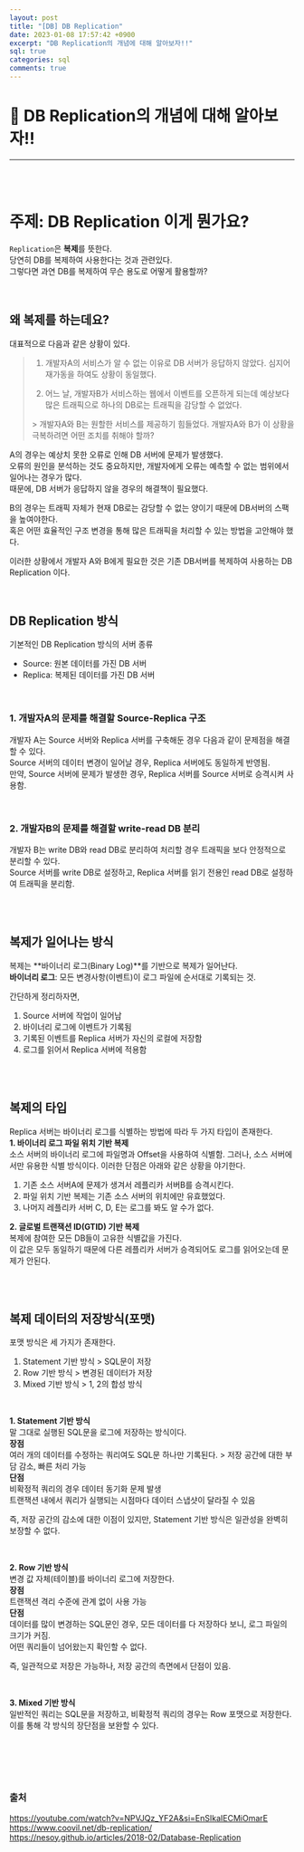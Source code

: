 ```yaml
---
layout: post
title: "[DB] DB Replication"
date: 2023-01-08 17:57:42 +0900
excerpt: "DB Replication의 개념에 대해 알아보자!!"
sql: true
categories: sql
comments: true
---
```


# 📌 DB Replication의 개념에 대해 알아보자!!

---

<!-- <figure>
    <a href="/assets/img/cs/2022-08-07/server.png"><img src="/assets/img/cs/2022-08-08/server.png"></a>
    <figcaption style="text-align:center"></figcaption>
</figure> -->

<br>
<br>

# 주제: DB Replication 이게 뭔가요?  

`Replication`은 **복제**를 뜻한다.  
당연히 DB를 복제하여 사용한다는 것과 관련있다.  
그렇다면 과연 DB를 복제하여 무슨 용도로 어떻게 활용할까?  

<br>

## 왜 복제를 하는데요?
대표적으로 다음과 같은 상황이 있다.
> 1. 개발자A의 서비스가 알 수 없는 이유로 DB 서버가 응답하지 않았다. 심지어 재가동을 하여도 상황이 동일했다.  
> 
> 2. 어느 날, 개발자B가 서비스하는 웹에서 이벤트를 오픈하게 되는데 예상보다 많은 트래픽으로 하나의 DB로는 트래픽을 감당할 수 없었다.  
> 
> \> 개발자A와 B는 원할한 서비스를 제공하기 힘들었다. 개발자A와 B가 이 상황을 극복하려면 어떤 조치를 취해야 할까?


A의 경우는 예상치 못한 오류로 인해 DB 서버에 문제가 발생했다.  
오류의 원인을 분석하는 것도 중요하지만, 개발자에게 오류는 예측할 수 없는 범위에서 일어나는 경우가 많다.  
때문에, DB 서버가 응답하지 않을 경우의 해결책이 필요했다.  

B의 경우는 트래픽 자체가 현재 DB로는 감당할 수 없는 양이기 때문에 DB서버의 스팩을 높여야한다.  
혹은 어떤 효율적인 구조 변경을 통해 많은 트래픽을 처리할 수 있는 방법을 고안해야 했다.

이러한 상황에서 개발자 A와 B에게 필요한 것은 기존 DB서버를 복제하여 사용하는 DB Replication 이다.

<br>

## DB Replication 방식
기본적인 DB Replication 방식의 서버 종류
- Source: 원본 데이터를 가진 DB 서버  
- Replica: 복제된 데이터를 가진 DB 서버  

<br>

### 1. 개발자A의 문제를 해결할 Source-Replica 구조
개발자 A는 Source 서버와 Replica 서버를 구축해둔 경우 다음과 같이 문제점을 해결할 수 있다.  
Source 서버의 데이터 변경이 일어날 경우, Replica 서버에도 동일하게 반영됨.  
만약, Source 서버에 문제가 발생한 경우, Replica 서버를 Source 서버로 승격시켜 사용함.  

<br>

### 2. 개발자B의 문제를 해결할 write-read DB 분리
개발자 B는 write DB와 read DB로 분리하여 처리할 경우 트래픽을 보다 안정적으로 분리할 수 있다.  
Source 서버를 write DB로 설정하고, Replica 서버를 읽기 전용인 read DB로 설정하여 트래픽을 분리함.  

<br>
<br>

## 복제가 일어나는 방식
복제는 **바이너리 로그(Binary Log)**를 기반으로 복제가 일어난다.  
**바이너리 로그**: 모든 변경사항(이벤트)이 로그 파일에 순서대로 기록되는 것.  

간단하게 정리하자면,  
1. Source 서버에 작업이 일어남 
2. 바이너리 로그에 이벤트가 기록됨
3. 기록된 이벤트를 Replica 서버가 자신의 로컬에 저장함
4. 로그를 읽어서 Replica 서버에 적용함

<br>
<br>

## 복제의 타입
Replica 서버는 바이너리 로그를 식별하는 방법에 따라 두 가지 타입이 존재한다.  
**1. 바이너리 로그 파일 위치 기반 복제**  
소스 서버의 바이너리 로그에 파일명과 Offset을 사용하여 식별함.
그러나, 소스 서버에서만 유용한 식별 방식이다. 이러한 단점은 아래와 같은 상황을 야기한다.  
1. 기존 소스 서버A에 문제가 생겨서 레플리카 서버B를 승격시킨다.  
2. 파일 위치 기반 복제는 기존 소스 서버의 위치에만 유효했었다. 
3. 나머지 레플리카 서버 C, D, E는 로그를 봐도 알 수가 없다.

**2. 글로벌 트랜잭션 ID(GTID) 기반 복제**  
복제에 참여한 모든 DB들이 고유한 식별값을 가진다.  
이 값은 모두 동일하기 때문에 다른 레플리카 서버가 승격되어도 로그를 읽어오는데 문제가 안된다.  

<br>
<br>

## 복제 데이터의 저장방식(포맷)
포맷 방식은 세 가지가 존재한다.
1. Statement 기반 방식 > SQL문이 저장
2. Row 기반 방식 > 변경된 데이터가 저장
3. Mixed 기반 방식 > 1, 2의 합성 방식

<br>

**1. Statement 기반 방식**  
말 그대로 실행된 SQL문을 로그에 저장하는 방식이다.  
**장점**  
여러 개의 데이터를 수정하는 쿼리여도 SQL문 하나만 기록된다. > 저장 공간에 대한 부담 감소, 빠른 처리 가능   
**단점**  
비확정적 쿼리의 경우 데이터 동기화 문제 발생  
트랜잭션 내에서 쿼리가 실행되는 시점마다 데이터 스냅샷이 달라질 수 있음  

즉, 저장 공간의 감소에 대한 이점이 있지만, Statement 기반 방식은 일관성을 완벽히 보장할 수 없다.

<br>

**2. Row 기반 방식**  
변경 값 자체(테이블)를 바이너리 로그에 저장한다.  
**장점**  
트랜잭션 격리 수준에 관계 없이 사용 가능  
**단점**  
데이터를 많이 변경하는 SQL문인 경우, 모든 데이터를 다 저장하다 보니, 로그 파일의 크기가 커짐.  
어떤 쿼리들이 넘어왔는지 확인할 수 없다.  

즉, 일관적으로 저장은 가능하나, 저장 공간의 측면에서 단점이 있음.  

<br>

**3. Mixed 기반 방식**  
일반적인 쿼리는 SQL문을 저장하고, 비확정적 쿼리의 경우는 Row 포맷으로 저장한다.  
이를 통해 각 방식의 장단점을 보완할 수 있다.  




<br>
<br>
<br>
<br>


### 출처
https://youtube.com/watch?v=NPVJQz_YF2A&si=EnSIkaIECMiOmarE  
https://www.coovil.net/db-replication/  
https://nesoy.github.io/articles/2018-02/Database-Replication  


[jekyll-docs]: https://jekyllrb.com/docs/home
[jekyll-gh]: https://github.com/jekyll/jekyll
[jekyll-talk]: https://talk.jekyllrb.com/